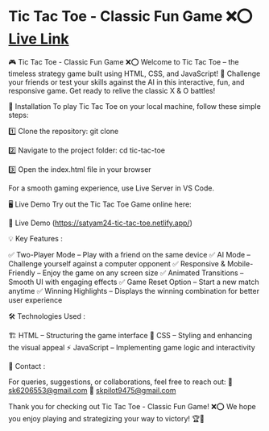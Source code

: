 # Tic Tac Toe - Classic Fun Game ❌⭕ [Live Link](https://satyam24-tic-tac-toe.netlify.app/)

🎮 Tic Tac Toe - Classic Fun Game ❌⭕
Welcome to Tic Tac Toe – the timeless strategy game built using HTML, CSS, and JavaScript! 🎉
Challenge your friends or test your skills against the AI in this interactive, fun, and responsive game. Get ready to relive the classic X & O battles!

🔧 Installation
To play Tic Tac Toe on your local machine, follow these simple steps:

1️⃣ Clone the repository:
git clone <repository-url>

2️⃣ Navigate to the project folder:
cd tic-tac-toe

3️⃣ Open the index.html file in your browser

For a smooth gaming experience, use Live Server in VS Code.

🖥️ Live Demo
Try out the Tic Tac Toe Game online here:

🔗 Live Demo (https://satyam24-tic-tac-toe.netlify.app/)

💡 Key Features :

✅ Two-Player Mode – Play with a friend on the same device
✅ AI Mode – Challenge yourself against a computer opponent
✅ Responsive & Mobile-Friendly – Enjoy the game on any screen size
✅ Animated Transitions – Smooth UI with engaging effects
✅ Game Reset Option – Start a new match anytime
✅ Winning Highlights – Displays the winning combination for better user experience

🛠️ Technologies Used :

🏗 HTML – Structuring the game interface
🎨 CSS – Styling and enhancing the visual appeal
⚡ JavaScript – Implementing game logic and interactivity

📧 Contact :

For queries, suggestions, or collaborations, feel free to reach out:
📩 sk6206553@gmail.com
📩 skpilot9475@gmail.com

Thank you for checking out Tic Tac Toe - Classic Fun Game! ❌⭕
We hope you enjoy playing and strategizing your way to victory! 🏆🎉
